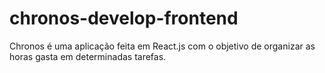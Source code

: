 # chronos-develop-frontend
Chronos é uma aplicação feita em React.js com o objetivo de organizar as horas gasta em determinadas tarefas.
